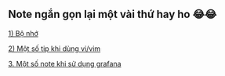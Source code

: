 ## Note ngắn gọn lại một vài thứ hay ho  😂😂 

[1) Bộ nhớ](./1.Bo_nho.md)

[2) Một số tip khi dùng vi/vim](./2.Tips_with_vim.md)

[3. Một số note khi sử dụng grafana](./3.Notes_for_use_Grafana.md)


